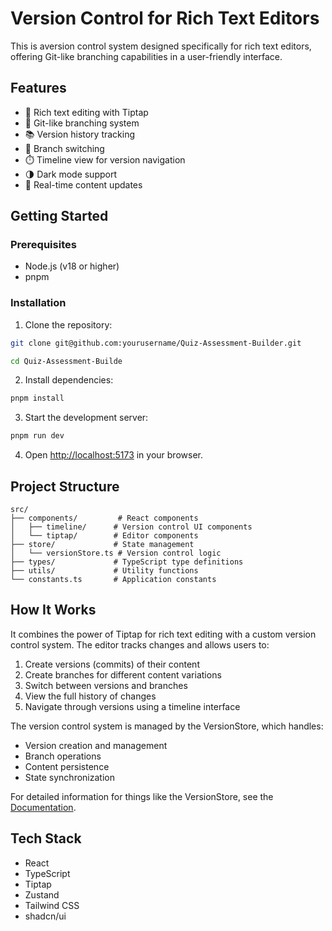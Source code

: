 # Version Control for Rich Text Editors

This is aversion control system designed specifically for rich text editors, offering Git-like branching capabilities in a user-friendly interface.

## Features

- 📝 Rich text editing with Tiptap
- 🌳 Git-like branching system
- 📚 Version history tracking
- 🔄 Branch switching
- ⏱️ Timeline view for version navigation
- 🌗 Dark mode support
- 🎯 Real-time content updates

## Getting Started

### Prerequisites

- Node.js (v18 or higher)
- pnpm

### Installation

1. Clone the repository:

```bash
git clone git@github.com:yourusername/Quiz-Assessment-Builder.git

cd Quiz-Assessment-Builde
```

2. Install dependencies:

```bash
pnpm install

```

3. Start the development server:

```bash
pnpm run dev

```

4. Open [http://localhost:5173](http://localhost:5173) in your browser.

## Project Structure

```
src/
├── components/         # React components
│   ├── timeline/      # Version control UI components
│   └── tiptap/        # Editor components
├── store/             # State management
│   └── versionStore.ts # Version control logic
├── types/             # TypeScript type definitions
├── utils/             # Utility functions
└── constants.ts       # Application constants
```

## How It Works

It combines the power of Tiptap for rich text editing with a custom version control system. The editor tracks changes and allows users to:

1. Create versions (commits) of their content
2. Create branches for different content variations
3. Switch between versions and branches
4. View the full history of changes
5. Navigate through versions using a timeline interface

The version control system is managed by the VersionStore, which handles:

- Version creation and management
- Branch operations
- Content persistence
- State synchronization

For detailed information for things like the VersionStore, see the [Documentation](./docs).

## Tech Stack

- React
- TypeScript
- Tiptap
- Zustand
- Tailwind CSS
- shadcn/ui
